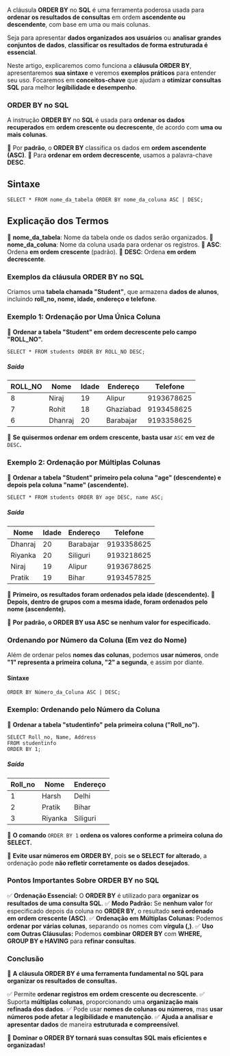 A cláusula **ORDER BY** no **SQL** é uma ferramenta poderosa usada para **ordenar os resultados de consultas** em ordem **ascendente ou descendente**, com base em uma ou mais colunas.

Seja para apresentar **dados organizados aos usuários** ou **analisar grandes conjuntos de dados**, **classificar os resultados de forma estruturada é essencial**.

Neste artigo, explicaremos como funciona a **cláusula ORDER BY**, apresentaremos **sua sintaxe** e veremos **exemplos práticos** para entender seu uso. Focaremos em **conceitos-chave** que ajudam a **otimizar consultas SQL** para melhor **legibilidade e desempenho**.

### **ORDER BY no SQL**

A instrução **ORDER BY** no **SQL** é usada para **ordenar os dados recuperados** em **ordem crescente ou decrescente**, de acordo com **uma ou mais colunas**.

📌 Por **padrão**, o **ORDER BY** classifica os dados em **ordem ascendente (ASC)**. 
📌 Para **ordenar em ordem decrescente**, usamos a palavra-chave **DESC**.

## **Sintaxe**

```
SELECT * FROM nome_da_tabela ORDER BY nome_da_coluna ASC | DESC;
```

## **Explicação dos Termos**

📌 **nome_da_tabela**: Nome da tabela onde os dados serão organizados. 
📌 **nome_da_coluna**: Nome da coluna usada para ordenar os registros. 
📌 **ASC**: Ordena **em ordem crescente** (padrão). 
📌 **DESC**: Ordena **em ordem decrescente**.

### **Exemplos da cláusula ORDER BY no SQL**

Criamos uma **tabela chamada "Student"**, que armazena **dados de alunos**, incluindo **roll_no, nome, idade, endereço e telefone**.

### **Exemplo 1: Ordenação por Uma Única Coluna**

🎯 **Ordenar a tabela "Student" em ordem decrescente pelo campo "ROLL_NO".**

```
SELECT * FROM students ORDER BY ROLL_NO DESC;
```

##### **Saída**

|ROLL_NO|Nome|Idade|Endereço|Telefone|
|---|---|---|---|---|
|8|Niraj|19|Alipur|9193678625|
|7|Rohit|18|Ghaziabad|9193458625|
|6|Dhanraj|20|Barabajar|9193358625|

📌 **Se quisermos ordenar em ordem crescente, basta usar** `ASC` **em vez de** `DESC`**.**

### **Exemplo 2: Ordenação por Múltiplas Colunas**

🎯 **Ordenar a tabela "Student" primeiro pela coluna "age" (descendente) e depois pela coluna "name" (ascendente).**

```
SELECT * FROM students ORDER BY age DESC, name ASC;
```

##### **Saída**

|Nome|Idade|Endereço|Telefone|
|---|---|---|---|
|Dhanraj|20|Barabajar|9193358625|
|Riyanka|20|Siliguri|9193218625|
|Niraj|19|Alipur|9193678625|
|Pratik|19|Bihar|9193457825|

📌 **Primeiro, os resultados foram ordenados pela idade (descendente).** 
📌 **Depois, dentro de grupos com a mesma idade, foram ordenados pelo nome (ascendente).**

🚨 **Por padrão, o ORDER BY usa ASC se nenhum valor for especificado.**

### **Ordenando por Número da Coluna (Em vez do Nome)**

Além de ordenar pelos **nomes das colunas**, podemos **usar números**, onde **"1" representa a primeira coluna, "2" a segunda**, e assim por diante.

#### **Sintaxe**

```
ORDER BY Número_da_Coluna ASC | DESC;
```

### **Exemplo: Ordenando pelo Número da Coluna**

🎯 **Ordenar a tabela "studentinfo" pela primeira coluna ("Roll_no").**

```
SELECT Roll_no, Name, Address 
FROM studentinfo 
ORDER BY 1;
```

##### **Saída**

|Roll_no|Nome|Endereço|
|---|---|---|
|1|Harsh|Delhi|
|2|Pratik|Bihar|
|3|Riyanka|Siliguri|

📌 **O comando** `ORDER BY 1` **ordena os valores conforme a primeira coluna do SELECT.**

🚨 **Evite usar números em ORDER BY**, pois **se o SELECT for alterado**, a ordenação pode **não refletir corretamente os dados desejados**.

### **Pontos Importantes Sobre ORDER BY no SQL**

✅ **Ordenação Essencial:** O **ORDER BY** é utilizado para **organizar os resultados de uma consulta SQL**. 
✅ **Modo Padrão:** Se **nenhum valor** for especificado depois da coluna no **ORDER BY**, o resultado **será ordenado em ordem crescente (ASC)**. 
✅ **Ordenação em Múltiplas Colunas:** Podemos **ordenar por várias colunas**, separando os nomes com **vírgula (,)**. 
✅ **Uso com Outras Cláusulas:** Podemos **combinar ORDER BY** com **WHERE, GROUP BY e HAVING** para **refinar consultas**.

### **Conclusão**

📌 **A cláusula ORDER BY é uma ferramenta fundamental no SQL para organizar os resultados de consultas.**

✅ Permite **ordenar registros em ordem crescente ou decrescente**. 
✅ Suporta **múltiplas colunas**, proporcionando uma **organização mais refinada dos dados**. 
✅ Pode usar **nomes de colunas ou números**, mas **usar números pode afetar a legibilidade e manutenção**. 
✅ **Ajuda a analisar e apresentar dados** de maneira **estruturada e compreensível**.

🚀 **Dominar o ORDER BY tornará suas consultas SQL mais eficientes e organizadas!**

